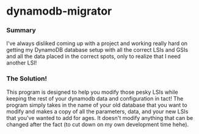 # dynamodb-migrator

### Summary

I've always disliked coming up with a project and working really hard on getting
my DynamoDB database setup with all the correct LSIs and GSIs and all the data 
placed in the correct spots, only to realize that I need another LSI!

### The Solution!

This program is designed to help you modify those pesky LSIs while keeping the
rest of your dynamodb data and configuration in tact! The program simply takes
in the name of your old database that you want to modify and makes a copy of all
the parameters, data, and your new LSIs that you've wanted to add for ages. It 
doesn't modify anything that can be changed after the fact (to cut down on my
own development time hehe).